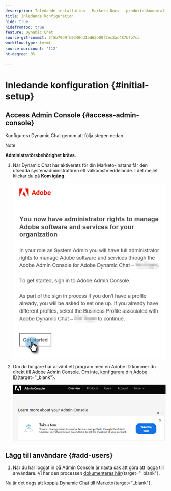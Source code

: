 ```yaml
---
description: Inledande installation - Marketo Docs - produktdokumentation
title: Inledande konfiguration
hide: true
hidefromtoc: true
feature: Dynamic Chat
source-git-commit: 2f5b79e9fb0340dd1ed65b00f2ec3ac487b7b7ca
workflow-type: tm+mt
source-wordcount: '112'
ht-degree: 0%

---
```


# Inledande konfiguration {#initial-setup}

## Access Admin Console {#access-admin-console}

Konfigurera Dynamic Chat genom att följa stegen nedan.

>[!NOTE]
>
>**Administratörsbehörighet krävs.**

1. När Dynamic Chat har aktiverats för din Marketo-instans får den utsedda systemadministratören ett välkomstmeddelande. I det mejlet klickar du på **Kom igång**.

   ![](assets/initial-setup-1.png)

1. Om du tidigare har använt ett program med en Adobe ID kommer du direkt till Adobe Admin Console. Om inte, [konfigurera din Adobe ID](https://helpx.adobe.com/manage-account/using/create-update-adobe-id.html){target="_blank"}.

   ![](assets/initial-setup-2.png)

## Lägg till användare {#add-users}

1. När du har loggat in på Admin Console är nästa sak att göra att lägga till användare. Vi har den processen [dokumenteras här](/help/marketo/product-docs/demand-generation/dynamic-chat-two/setup-and-configuration/add-or-remove-chat-users.md#add-a-chat-user){target="_blank"}.

Nu är det dags att [koppla Dynamic Chat till Marketo](/help/marketo/product-docs/demand-generation/dynamic-chat-two/integrations/adobe-marketo-engage.md){target="_blank"}.
